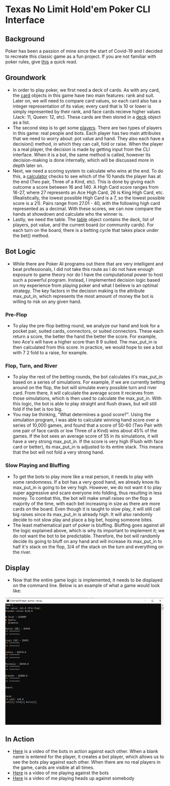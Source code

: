 # Texas No Limit Hold'em Poker CLI Interface

## Background
Poker has been a passion of mine since the start of Covid-19 and I decided to recreate this classic game as a fun project. If you are not familiar with poker rules, give [this](https://www.pokernews.com/poker-rules/texas-holdem.htm#:~:text=In%20a%20game%20of%20no-limit%20Texas%20hold%27em%2C%20the,raise%20is%20always%20exactly%20twice%20the%20big%20blind.) a quick read.

## Groundwork

 - In order to play poker, we first need a deck of cards. As with any card, the [card](https://github.com/cezar-r/poker/blob/main/src/cards.py) objects in this game have two main features: rank and suit. Later on, we will need to compare card values, so each card also has a integer representation of its value; every card that is 10 or lower is simply represented by their rank, and face cards recieve higher values (Jack: 11, Queen: 12, etc). These cards are then stored in a [deck](https://github.com/cezar-r/poker/blob/main/src/deck.py) object as a list.
 - The second step is to get some [players](https://github.com/cezar-r/poker/blob/main/src/player.py). There are two types of players in this game: real people and bots. Each player has two main attributes that we need to worry about: pot value and hand. They also each have a decision() method, in which they can call, fold or raise. When the player is a real player, the decision is made by getting input from the CLI interface. When it is a bot, the same method is called, however its decision-making is done internally, which will be discussed more in depth later on.
 - Next, we need a scoring system to calculate who wins at the end. To do this, a [calculator](https://github.com/cezar-r/poker/blob/main/src/winner_calculator.py) checks to see which of the 10 hands the player has at the end (Two pair, Three of a Kind, etc). This is done by giving each outcome a score between 16 and 140. A High Card score ranges from 16-27, where 27 represents an Ace High Card, 26 is King High Card, etc. (Realistically, the lowest possible High Card is a 7, so the lowest possible score is a 21). Pairs range from 27.01 - 40, with the following high card represented as a decimal. With these scores, we can now compare the hands at showdown and calculate who the winner is.
 - Lastly, we need the table. The [table](https://github.com/cezar-r/poker/blob/main/src/table.py) object contains the deck, list of players, pot value, and the current board (or community cards). For each turn on the board, there is a betting cycle that takes place under the bet() method. 
 
 ## Bot Logic
  - While there are Poker AI programs out there that are very intelligent and beat professionals, I did not take this route as I do not have enough exposure to game theory nor do I have the computational power to host such a powerful program. Instead, I implemented decision logic based on my experience from playing poker and what I believe is an optimal strategy. The key factors in the decision making is the attribute max_put_in, which represents the most amount of money the bot is willing to risk on any given hand.
 
 ### Pre-Flop
  - To play the pre-flop betting round, we analyze our hand and look for a pocket pair, suited cards, connectors, or suited connectors. These each return a score, the better the hand the better the score. For example, two Ace's will have a higher score than 8 9 suited. The max_put_in is then calculated from this score. In practice, we would hope to see a bot with 7 2 fold to a raise, for example.

### Flop, Turn, and River
 - To play the rest of the betting rounds, the bot calculates it's max_put_in based on a series of simulations. For example, if we are currently betting around on the flop, the bot will simulate every possible turn and river card. From there, it will calculate the average score it recieves from those simulations, which is then used to calculate the max_put_in. With this logic, the bot is able to play straight and flush draws, but will still fold if the bet is too big.
 - You may be thinking, "What determines a good score?". Using the simulation program, I was able to calculate winning hand score over a series of 10,000 games, and found that a score of 50-60 (Two Pair with one pair of face cards or low Three of a Kind) wins about 45% of the games. If the bot sees an average score of 55 in its simulations, it will have a very strong max_put_in. If the score is very high (Flush with face card or better), its max_put_in is adjusted to its entire stack. This means that the bot will not fold a very strong hand. 

### Slow Playing and Bluffing
 - To get the bots to play more like a real person, it needs to play with some randomness. If a bot has a very good hand, we already know its max_put_in is going to be very high. However, we do not want it to play super aggressive and scare everyone into folding, thus resulting in less money. To combat this, the bot will make small raises on the flop a majority of the time, with each bet increasing in size as there are more cards on the board. Even though it is taught to slow play, it will still call big raises since its max_put_in is already high. It will also randomly decide to not slow play and place a big bet, hoping someone bites.
 - The least mathematical part of poker is bluffing. Bluffing goes against all the logic explained above, which is why its important to implement it; we do not want the bot to be predictable. Therefore, the bot will randomly decide its going to bluff on any hand and will increase its max_put_in to half it's stack on the flop, 3/4 of the stack on the turn and everything on the river. 

## Display
 - Now that the entire game logic is implemented, it needs to be displayed on the command line. Below is an example of what a game would look like:
<img src = "https://github.com/cezar-r/poker/blob/main/cli_poker.png" width = 500 height = 400> 

## In Action
 - [Here](https://youtu.be/ra7i8MT12_c) is a video of the bots in action against each other. When a blank name is entered for the player, it creates a bot player, which allows us to see the bots play against each other. When there are no real players in the game, cards are visible at all times.
 - [Here]() is a video of me playing against the bots
 - [Here]() is a video of me playing heads up against somebody
